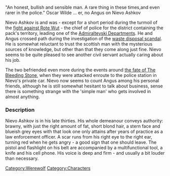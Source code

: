 "An honest, bullish and sensible man. A rare thing in these times,and
even rarer in the police." Oscar Wilde ... er, no Angus on Nievo Ashkov

Nievo Ashkov is and was - except for a short period during the turmoil
of the [fight against Rote Wut](Battle_against_Rote_Wut "wikilink") -
the chief of police for the district containing the pack's territory,
leading one of the [Admiralteyski
Departments](Admiralteyski_Police_Department "wikilink"). He and Angus
crossed path during the investigation of the [waste disposal
scandal](Fight_in_the_sewers "wikilink"). He is somewhat reluctant to
trust the scottish man with the mysterious sources of knowledge, but
other than that they come along just fine. Nievo seems to be quite
pleased to see another civil servant actually caring about his job.

The two befriended even more during the events around [the fate of The
Bleeding Stone](the_fate_of_The_Bleeding_Stone "wikilink"), when they
were attacked enroute to the police station in Nievo's private car.
Nievo now seems to count Angus among his personal friends, although he
is still somewhat hesitant to talk about business, sense there is
something strange with the 'simple man' who gets involved in almost
anything.

### Description

Nievo Ashkov is in his late thirties. His whole demeanour conveys
authority: brawny, with just the right amount of fat, short blond hair,
a stern face and blueish grey eyes with that look one only attains after
years of practice as a law enforcement officer. A scar runs from his
right eye to the right ear, turning red when he gets angry - a good sign
that one should leave. The pistol and flashlight on his belt are
accompanied by a multifunctional tool, a knife and his cell phone. His
voice is deep and firm - and usually a bit louder than necessary.

[Category:Werewolf](Category:Werewolf "wikilink")
[Category:Characters](Category:Characters "wikilink")